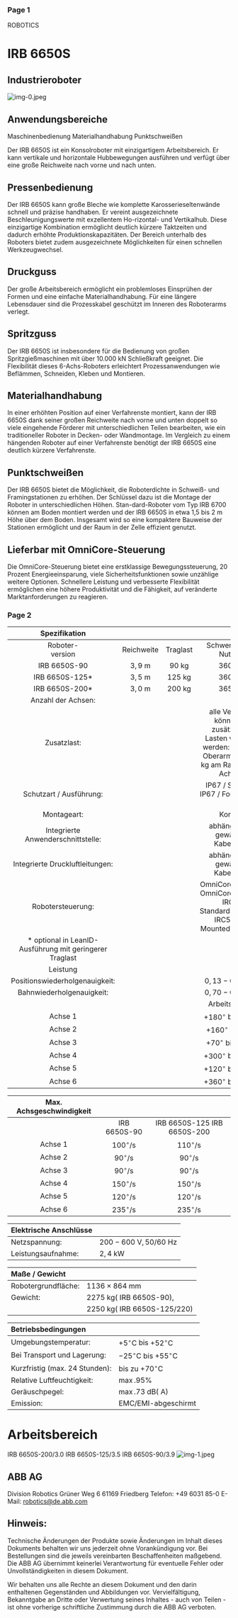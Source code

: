 ### Page 1
ROBOTICS

# IRB 6650S 

## Industrieroboter

![img-0.jpeg](img-0.jpeg)

## Anwendungsbereiche

Maschinenbedienung
Materialhandhabung
Punktschweißen

Der IRB 6650S ist ein Konsolroboter mit einzigartigem Arbeitsbereich. Er kann vertikale und horizontale Hubbewegungen ausführen und verfügt über eine große Reichweite nach vorne und nach unten.

## Pressenbedienung

Der IRB 6650S kann große Bleche wie komplette Karosserieseltenwände schnell und präzise handhaben. Er vereint ausgezeichnete Beschleunigungswerte mit exzellentem Ho-rizontal- und Vertikalhub. Diese einzigartige Kombination ermöglicht deutlich kürzere Taktzeiten und dadurch erhöhte Produktionskapazitäten. Der Bereich unterhalb des Roboters bietet zudem ausgezeichnete Möglichkeiten für einen schnellen Werkzeugwechsel.

## Druckguss

Der große Arbeitsbereich ermöglicht ein problemloses Einsprühen der Formen und eine einfache Materialhandhabung. Für eine längere Lebensdauer sind die Prozesskabel geschützt im Inneren des Roboterarms verlegt.

## Spritzguss

Der IRB 6650S ist insbesondere für die Bedienung von großen Spritzgießmaschinen mit über 10.000 kN Schließkraft geeignet. Die Flexibilität dieses 6-Achs-Roboters erleichtert Prozessanwendungen wie Beflämmen, Schneiden, Kleben und Montieren.

## Materialhandhabung

In einer erhöhten Position auf einer Verfahrenste montiert, kann der IRB 6650S dank seiner großen Reichweite nach vorne und unten doppelt so viele eingehende Förderer mit unterschiedlichen Teilen bearbeiten, wie ein traditioneller Roboter in Decken- oder Wandmontage. Im Vergleich zu einem hängenden Roboter auf einer Verfahrenste benötigt der IRB 6650S eine deutlich kürzere Verfahrenste.

## Punktschweißen

Der IRB 6650S bietet die Möglichkeit, die Roboterdichte in Schweiß- und Framingstationen zu erhöhen. Der Schlüssel dazu ist die Montage der Roboter in unterschiedlichen Höhen. Stan-dard-Roboter vom Typ IRB 6700 können am Boden montiert werden und der IRB 6650S in etwa 1,5 bis 2 m Höhe über dem Boden. Insgesamt wird so eine kompaktere Bauweise der Stationen ermöglicht und der Raum in der Zelle effizient genutzt.

## Lieferbar mit OmniCore-Steuerung

Die OmniCore-Steuerung bietet eine erstklassige Bewegungssteuerung, 20 Prozent Energieeinsparung, viele Sicherheitsfunktionen sowie unzählige weitere Optionen. Schnellere Leistung und verbesserte Flexibilität ermöglichen eine höhere Produktivität und die Fähigkeit, auf veränderte Marktanforderungen zu reagieren.

### Page 2
| Spezifikation |  |  |  |  |
| :--: | :--: | :--: | :--: | :--: |
| Roboter- <br> version | Reichweite | Traglast | Schwerpunkt d. Nutzlast | Handgelenk drehmoment |
| IRB 6650S-90 | $3,9 \mathrm{~m}$ | 90 kg | 360 mm | 438 Nm |
| IRB 6650S-125* | $3,5 \mathrm{~m}$ | 125 kg | 360 mm | 526 Nm |
| IRB 6650S-200* | $3,0 \mathrm{~m}$ | 200 kg | 365 mm | 625 Nm |
| Anzahl der Achsen: |  |  | 6 |  |
| Zusatzlast: |  |  | alle Versionen können mit zusätzlichen Lasten versehen werden: 50 kg am Oberarm und 500 kg am Rahmen von Achse 1 |  |
| Schutzart / Ausführung: |  |  | IP67 / Standard, <br> IP67 / Foundry Plus 2 |  |
| Montageart: |  |  | Konsole |  |
| Integrierte Anwenderschnittstelle: |  |  | abhängig vom gewählten Kabelpaket |  |
| Integrierte Druckluftleitungen: |  |  | abhängig vom gewählten Kabelpaket |  |
| Robotersteuerung: |  |  | OmniCore V250XT, OmniCore V400XT, IRC5-Standardsteuerung, IRC5 Panel Mounted Controller |  |
| * optional in LeanID-Ausführung mit geringerer Traglast |  |  |  |  |
| Leistung |  |  |  |  |
| Positionswiederholgenauigkeit: |  |  | $0,13-0,14 \mathrm{~mm}$ |  |
| Bahnwiederholgenauigkeit: |  |  | $0,70-0,90 \mathrm{~mm}$ |  |
|  |  |  | Arbeitsbereich |  |
| Achse 1 |  |  | $+180^{\circ}$ bis $-180^{\circ}$ |  |
| Achse 2 |  |  | $+160^{\circ}$ bis $-40^{\circ}$ |  |
| Achse 3 |  |  | $+70^{\circ}$ bis $-180^{\circ}$ |  |
| Achse 4 |  |  | $+300^{\circ}$ bis $-300^{\circ}$ |  |
| Achse 5 |  |  | $+120^{\circ}$ bis $-120^{\circ}$ |  |
| Achse 6 |  |  | $+360^{\circ}$ bis $-360^{\circ}$ |  |


| Max. Achsgeschwindigkeit |  |  |
| :--: | :--: | :--: |
|  | IRB 6650S-90 | IRB 6650S-125 IRB 6650S-200 |
| Achse 1 | $100^{\circ} / \mathrm{s}$ | $110^{\circ} / \mathrm{s}$ |
| Achse 2 | $90^{\circ} / \mathrm{s}$ | $90^{\circ} / \mathrm{s}$ |
| Achse 3 | $90^{\circ} / \mathrm{s}$ | $90^{\circ} / \mathrm{s}$ |
| Achse 4 | $150^{\circ} / \mathrm{s}$ | $150^{\circ} / \mathrm{s}$ |
| Achse 5 | $120^{\circ} / \mathrm{s}$ | $120^{\circ} / \mathrm{s}$ |
| Achse 6 | $235^{\circ} / \mathrm{s}$ | $235^{\circ} / \mathrm{s}$ |


| Elektrische Anschlüsse |  |
| :-- | :-- |
| Netzspannung: | $200-600 \mathrm{~V}, 50 / 60 \mathrm{~Hz}$ |
| Leistungsaufnahme: | $2,4 \mathrm{~kW}$ |


| Maße / Gewicht |  |
| :-- | :-- |
| Robotergrundfläche: | $1136 \times 864 \mathrm{~mm}$ |
| Gewicht: | $2275 \mathrm{~kg}($ IRB 6650S-90), |
|  | $2250 \mathrm{~kg}($ IRB 6650S-125/220) |


| Betriebsbedingungen |  |
| :-- | :-- |
| Umgebungstemperatur: | $+5^{\circ} \mathrm{C}$ bis $+52^{\circ} \mathrm{C}$ |
| Bei Transport und Lagerung: | $-25^{\circ} \mathrm{C}$ bis $+55^{\circ} \mathrm{C}$ |
| Kurzfristig (max. 24 Stunden): | bis zu $+70^{\circ} \mathrm{C}$ |
| Relative Luftfeuchtigkeit: | $\max .95 \%$ |
| Geräuschpegel: | $\max .73 \mathrm{~dB}(\mathrm{~A})$ |
| Emission: | EMC/EMI-abgeschirmt |

# Arbeitsbereich 

IRB 6650S-200/3.0
IRB 6650S-125/3.5
IRB 6650S-90/3.9
![img-1.jpeg](img-1.jpeg)

## ABB AG

Division Robotics
Grüner Weg 6
61169 Friedberg
Telefon: +49 6031 85-0
E-Mail: robotics@de.abb.com

## Hinweis:

Technische Änderungen der Produkte sowie Änderungen im Inhalt dieses Dokuments behalten wir uns jederzeit ohne Vorankündigung vor. Bei Bestellungen sind die jeweils vereinbarten Beschaffenheiten maßgebend. Die ABB AG übernimmt keinerlei Verantwortung für eventuelle Fehler oder Unvollständigkeiten in diesem Dokument.

Wir behalten uns alle Rechte an diesem Dokument und den darin enthaltenen Gegenständen und Abbildungen vor. Vervielfältigung, Bekanntgabe an Dritte oder Verwertung seines Inhaltes - auch von Teilen - ist ohne vorherige schriftliche Zustimmung durch die ABB AG verboten.